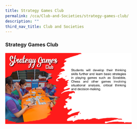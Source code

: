 ```yaml
---
title: Strategy Games Club
permalink: /cca/Club-and-Societies/strategy-games-club/
description: ""
third_nav_title: Club and Societies
---
```

### Strategy Games Club


<img src="/images/cca33.png" style="width:80%">

